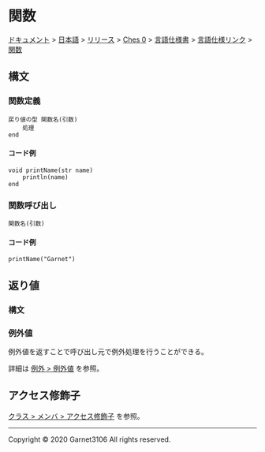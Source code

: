 # 関数

[ドキュメント](../../../../../../index.md) > [日本語](../../../../../index.md) > [リリース](../../../../index.md) > [Ches 0](../../../index.md) > [言語仕様書](../../index.md) > [言語仕様リンク](../index.md) > [関数](./index.md)

## 構文

### 関数定義

```
戻り値の型 関数名(引数)
    処理
end
```

#### コード例

```
void printName(str name)
    println(name)
end
```

### 関数呼び出し

```
関数名(引数)
```

#### コード例

```
printName("Garnet")
```

## 返り値

### 構文

### 例外値

例外値を返すことで呼び出し元で例外処理を行うことができる。

詳細は [例外 > 例外値](../exception/index.md) を参照。

## アクセス修飾子

[クラス > メンバ > アクセス修飾子](../class/index.md) を参照。

---

Copyright © 2020 Garnet3106 All rights reserved.
